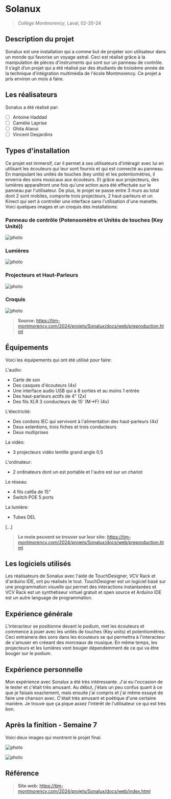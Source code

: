 # Solanux
> *Collège Montmorency*, Laval, 02-20-24

## Description du projet

Sonalux est une installation qui a comme but de projeter son utilisateur dans un monde qui favorise un voyage astral. Ceci est réalisé grâce à la manipulation de pièces d'instruments qui sont sur un panneau de contrôle. Il s’agit d’un projet qui a été réalisé par des étudiants de troisième année de la technique d’intégration multimédia de l'école Montmorency. Ce projet a pris environ un mois à faire.

## Les réalisateurs
Sonalux a été réalisé par:
- [ ] Antoine Haddad
- [ ] Camélie Laprise
- [ ] Ghita Alaoui
- [ ] Vincent Desjardins

## Types d'installation
Ce projet est immersif, car il permet à ses utilisateurs d'intéragir avec lui en utilisant les écouteurs qui leur sont fournis et qui est connecté au panneau. En manipulant les unités de touches (key units) et les potentiomètres, il enverra des sons musicaux aux écouteurs. Et grâce aux projecteurs, des lumières apparaîtront une fois qu'une action aura été effectuée sur le panneau par l'utilisateur. De plus, le projet se passe entre 3 murs au total dont 2 sont mobiles, comporte trois projecteurs, 2 haut-parleurs et un Kinect qui sert à controller une interface sans l'utilisation d'une manette. Voici quelques images et un croquis des installations:

### Panneau de contrôle (Potensomètre et Unités de touches (Key Unité))

![photo](media/panneau_de_controle.jpg)

### Lumières

![photo](media/composantes_techniques_lumières.png)

### Projecteurs et Haut-Parleurs

![photo](media/composantes_techniques_projecteurs.jpg)

### Croquis

![photo](media/schema_plantation.jpg) 

> **Source:** https://tim-montmorency.com/2024/projets/Sonalux/docs/web/preproduction.html

## Équipements
Voici les équipements qui ont été utilisé pour faire:

L'audio:
- Carte de son
- Des casques d'écouteurs (4x)
- Une interface audio USB qui a 8 sorties et au moins 1 entrée
- Des haut-parleurs actifs de 4" (2x)
- Des fils XLR 3 conducteurs de 15' (M->F) (4x)

L'électricité:
- Des cordons IEC qui servivont à l'alimentation des haut-parleurs (4x)
- Deux extentions, trois fiches et trois conducteurs
- Deux multiprises

La vidéo:
- 3 projecteurs vidéo lentille grand angle 0.5

L'ordinateur: 
- 2 ordinateurs dont un est portable et l'autre est sur un chariot

Le réseau:
- 4 fils cat6a de 15"
- Switch POE 5 ports

La lumière: 
- Tubes DEL

[...]

> **Le reste peuvent se trouver sur leur site:** https://tim-montmorency.com/2024/projets/Sonalux/docs/web/preproduction.html

## Les logiciels utilisés
Les réalisateurs de Sonalux avec l'aide de TouchDesigner, VCV Rack et d'arduino IDE, ont pu réalisés le tout. TouchDesigner est un logiciel basé sur une programmation visuelle qui permet des interactions instantanées et VCV Rack est un synthétiseur virtuel gratuit et open source et Arduino IDE est un autre language de programmation.

## Expérience générale
L'interacteur se positionne devant le podium, met les écouteurs et commence à jouer avec les unités de touches (Key units) et potentiomètres. Ceci entrainera des sons dans les écouteurs se qui permettra à l'interacteur de s'amuser en créeant des morceaux de musique. En même temps, les projecteurs et les lumières vont bouger dépendemment de ce qui va être bouger sur le podium.

## Expérience personnelle
Mon expérience avec Sonalux a été très intéressante. J'ai eu l'occasion de le tester et c'était très amusant. Au début, j'étais un peu confus quant à ce que je faisais exactement, mais ensuite j'ai compris et j'ai même essayé de faire une chanson avec. C'était très amusant et poétique d'une certaine manière. Je trouve que ça pique assez l'intérêt de l'utilisateur ce qui est très bon.

## Après la finition - Semaine 7
Voici deux images qui montrent le projet final.

![photo](media/sonalux_projet_final.jpg)

![photo](media/sonalux_mur.jpg)

## Référence
> **Site web:** https://tim-montmorency.com/2024/projets/Sonalux/docs/web/index.html
